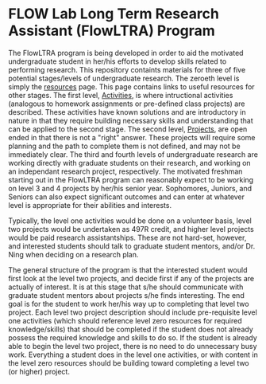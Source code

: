 # FLOW Lab Long Term Research Assistant (FlowLTRA) Program

The FlowLTRA program is being developed in order to aid the motivated undergraduate student in her/his efforts to develop skills related to performing research. This repository containts materials for three of five potential stages/levels of undergraduate research.  The zeroeth level is simply the [resources](0-resources) page. This page contains links to useful resources for other stages. The first level, [Activities](1-activities), is where intructional activities (analogous to homework assignments or pre-defined class projects) are described.  These activities have known solutions and are introductory in nature in that they require building necessary skills and understanding that can be applied to the second stage. The second level, [Projects](2-projects), are open ended in that there is not a "right" answer. These projects will require some planning and the path to complete them is not defined, and may not be immediately clear. The third and fourth levels of undergraduate research are working directly with graduate students on their research, and working on an independant research project, respectively. The motivated freshman starting out in the FlowLTRA program can reasonably expect to be working on level 3 and 4 projects by her/his senior year.  Sophomores, Juniors, and Seniors can also expect significant outcomes and can enter at whatever level is appropriate for their abilities and interests.

Typically, the level one activities would be done on a volunteer basis, level two projects would be undertaken as 497R credit, and higher level projects would be paid research assistantships. These are not hard-set, however, and interested students should talk to graduate student mentors, and/or Dr. Ning when deciding on a research plan.

The general structure of the program is that the interested student would first look at the level two projects, and decide first if any of the projects are actually of interest. It is at this stage that s/he should communicate with graduate student mentors about projects s/he finds interesting. The end goal is for the student to work her/his way up to completing that level two project.  Each level two project description should include pre-requisite level one activities (which should reference level zero resources for required knowledge/skills) that should be completed if the student does not already possess the required knowledge and skills to do so.  If the student is already able to begin the level two project, there is no need to do unnecessary busy work. Everything a student does in the level one activities, or with content in the level zero resources should be building toward completing a level two (or higher) project.
